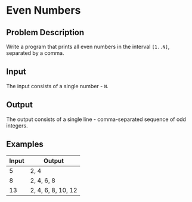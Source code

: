 # Even Numbers

## Problem Description

Write a program that prints all even numbers in the interval `[1..N]`, separated by a comma.

## Input

The input consists of a single number - `N`.

## Output

The output consists of a single line - comma-separated sequence of odd integers.

## Examples

|Input|Output|
|-|-|
|5|2, 4|
|8|2, 4, 6, 8|
|13|2, 4, 6, 8, 10, 12|